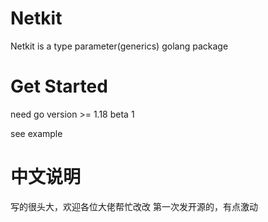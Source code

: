 # Netkit

Netkit is a type parameter(generics) golang package


# Get Started
need go version >= 1.18 beta 1

see example

# 中文说明
写的很头大，欢迎各位大佬帮忙改改
第一次发开源的，有点激动